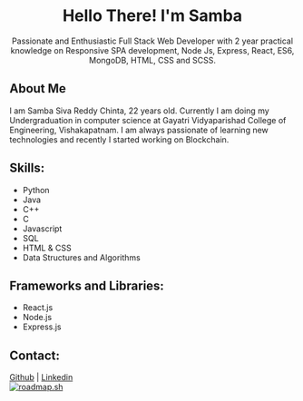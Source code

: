 <h1 align = "center">Hello There! I'm Samba</h1>
<center>Passionate and Enthusiastic Full Stack Web Developer with 2 year practical knowledge on Responsive SPA development, Node Js, Express, React, ES6, MongoDB, HTML, CSS and SCSS.</center>

<h2>About Me</h2>
I am Samba Siva Reddy Chinta, 22 years old. Currently I am doing my Undergraduation in computer science at Gayatri Vidyaparishad College of Engineering, Vishakapatnam. I am always passionate of learning new technologies and recently I started working on Blockchain.

<h2>Skills: </h2>
<ul>
  <li>Python</li>
  <li>Java</li>
  <li>C++</li>
  <li>C</li>
  <li>Javascript</li>
  <li>SQL</li>
  <li>HTML & CSS</li>
  <li>Data Structures and Algorithms</li>
</ul>
<h2>Frameworks and Libraries: </h2>
<ul>
<li>React.js</li>
<li>Node.js</li>
<li>Express.js</li>
</ul>

<h2>Contact: </h2>

[Github](https://github.com/samba-chinta) | [Linkedin](https://in.linkedin.com/in/v-n-g-samba-siva-reddy-chinta-78a9651b2) 
<br/>[![roadmap.sh](https://api.roadmap.sh/v1-badge/wide/6492c72fd99c9d67318a2b4c?variant=dark)](https://roadmap.sh)
